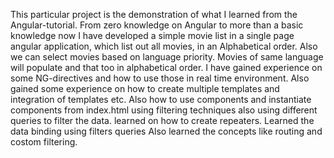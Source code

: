 This particular project is the demonstration of what I learned from the Angular-tutorial.
From zero knowledge on Angular to more than a basic knowledge now
I have developed a simple movie list in a single page angular application, which list out all movies, in an Alphabetical order. Also we can select movies based on language priority. Movies of same language will populate and that too in alphabetical order.
I have gained experience on some NG-directives and how to use those in real time environment.
Also gained some experience on how to create multiple templates and integration of templates etc.
Also how to use components and instantiate components from index.html
using filtering techniques also using different queries to filter the data. 
learned on how to create repeaters.
Learned the data binding using filters queries
Also learned the concepts like routing and costom filtering.